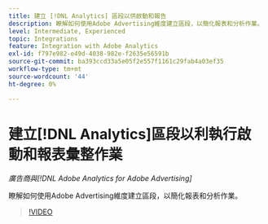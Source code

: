 ```yaml
---
title: 建立 [!DNL Analytics] 區段以供啟動和報告
description: 瞭解如何使用Adobe Advertising維度建立區段，以簡化報表和分析作業。
level: Intermediate, Experienced
topic: Integrations
feature: Integration with Adobe Analytics
exl-id: f797e982-e49d-4038-982e-f2635e56591b
source-git-commit: ba393ccd33a5e05f2e557f1161c29fab4a03ef35
workflow-type: tm+mt
source-wordcount: '44'
ht-degree: 0%

---
```


# 建立[!DNL Analytics]區段以利執行啟動和報表彙整作業

*廣告商與[!DNL Adobe Analytics for Adobe Advertising]*

瞭解如何使用Adobe Advertising維度建立區段，以簡化報表和分析作業。

>[!VIDEO](https://video.tv.adobe.com/v/33916)
